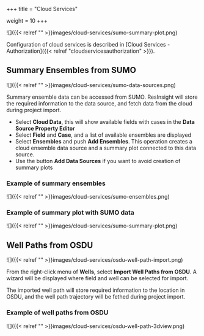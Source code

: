 +++
title = "Cloud Services"

weight = 10
+++
 
![]({{< relref "" >}}images/cloud-services/sumo-summary-plot.png)

Configuration of cloud services is described in [Cloud Services - Authorization]({{< relref "cloudservicesauthorization" >}}).


## Summary Ensembles from SUMO

![]({{< relref "" >}}images/cloud-services/sumo-data-sources.png)

Summary ensemble data can be accessed from SUMO. ResInsight will store the required information to the data source, and fetch data from the cloud during project import.

- Select **Cloud Data**, this will show available fields with cases in the **Data Source Property Editor**
- Select **Field** and **Case**, and a list of available ensembles are displayed
- Select **Ensembles** and push **Add Ensembles**. This operation creates a cloud ensemble data source and a summary plot connected to this data source.
- Use the button **Add Data Sources** if you want to avoid creation of summary plots

### Example of summary ensembles
![]({{< relref "" >}}images/cloud-services/sumo-ensembles.png)

### Example of summary plot with SUMO data
![]({{< relref "" >}}images/cloud-services/sumo-summary-plot.png)

## Well Paths from OSDU
![]({{< relref "" >}}images/cloud-services/osdu-well-path-import.png)

From the right-click menu of **Wells**, select **Import Well Paths from OSDU**. A wizard will be displayed where field and well can be selected for import.

The imported well path will store required information to the location in OSDU, and the well path trajectory will be fethed during project import.

### Example of well paths from OSDU
![]({{< relref "" >}}images/cloud-services/osdu-well-path-3dview.png)
